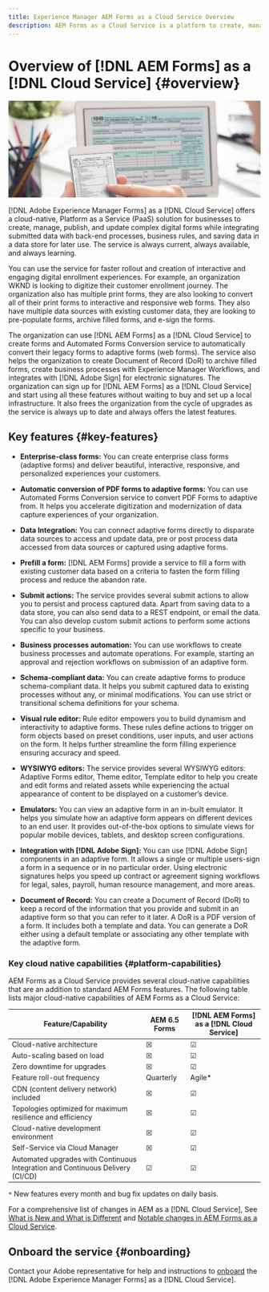 ```yaml
---
title: Experience Manager AEM Forms as a Cloud Service Overview
description: AEM Forms as a Cloud Service is a platform to create, manage, publish enterprise-class forms and business processes.
---
```


# Overview of [!DNL AEM Forms] as a [!DNL Cloud Service] {#overview}

![Journey from paper forms to digital forms](assets/forms-mobile-dekstop.png)

[!DNL Adobe Experience Manager Forms] as a [!DNL Cloud Service] offers a cloud-native, Platform as a Service (PaaS) solution for businesses to create, manage, publish, and update complex digital forms while integrating submitted data with back-end processes, business rules, and saving data in a data store for later use. The service is always current, always available, and always learning.

You can use the service for faster rollout and creation of interactive and engaging digital enrollment experiences. For example, an organization WKND is looking to digitize their customer enrollment journey. The organization also has multiple print forms, they are also looking to convert all of their print forms to interactive and responsive web forms. They also have multiple data sources with existing customer data, they are looking to pre-populate forms, archive filled forms, and e-sign the forms.  

The organization can use [!DNL AEM Forms] as a [!DNL Cloud Service] to create forms and Automated Forms Conversion service to automatically convert their legacy forms to adaptive forms (web forms). The service also helps the organization to create Document of Record (DoR) to archive filled forms, create business processes with Experience Manager Workflows, and integrates with [!DNL Adobe Sign] for electronic signatures. The organization can sign up for [!DNL AEM Forms] as a [!DNL Cloud Service] and start using all these features without waiting to buy and set up a local infrastructure. It also frees the organization from the cycle of upgrades as the service is always up to date and always offers the latest features.  

## Key features {#key-features}

* **Enterprise-class forms:** You can create enterprise class forms (adaptive forms) and deliver beautiful, interactive, responsive, and personalized experiences your customers. <!-- These forms change behavior and appearance based on the underlying device. You can also use themes and templates with adaptive forms to mandate a uniform structure and appearance for all the forms of an organization or a department.-->  

* **Automatic conversion of PDF forms to adaptive forms:** You can use Automated Forms Conversion service to convert PDF Forms to adaptive from. It helps you accelerate digitization and modernization of data capture experiences of your organization.

* **Data Integration:** You can connect adaptive forms directly to disparate data sources to access and update data, pre or post process data accessed from data sources or captured using adaptive forms.

* **Prefill a form:** [!DNL AEM Forms] provide a service to fill a form with existing customer data based on a criteria to fasten the form filling process and reduce the abandon rate.

* **Submit actions:** The service provides several submit actions to allow you to persist and process captured data. Apart from saving data to a data store, you can also send data to a REST endpoint, or email the data. You can also develop custom submit actions to perform some actions specific to your business.  

* **Business processes automation:** You can use workflows to create business processes and automate operations. For example, starting an approval and rejection workflows on submission of an adaptive form.  

* **Schema-compliant data:** You can create adaptive forms to produce schema-compliant data. It helps you submit captured data to existing processes without any, or minimal modifications. You can use strict or transitional schema definitions for your schema.

* **Visual rule editor:** Rule editor empowers you to build dynamism and interactivity to adaptive forms. These rules define actions to trigger on form objects based on preset conditions, user inputs, and user actions on the form. It helps further streamline the form filling experience ensuring accuracy and speed.

* **WYSIWYG editors:** The service provides several WYSIWYG editors: Adaptive Forms editor, Theme editor, Template editor to help you create and edit forms and related assets while experiencing the actual appearance of content to be displayed on a customer’s device.

* **Emulators:** You can view an adaptive form in an in-built emulator. It helps you simulate how an adaptive form appears on different devices to an end user. It provides out-of-the-box options to simulate views for popular mobile devices, tablets, and desktop screen configurations.

* **Integration with [!DNL Adobe Sign]:** You can use [!DNL Adobe Sign] components in an adaptive form. It allows a single or multiple users-sign a form in a sequence or in no particular order. Using electronic signatures helps you speed up contract or agreement signing workflows for legal, sales, payroll, human resource management, and more areas.

* **Document of Record:** You can create a Document of Record (DoR) to keep a record of the information that you provide and submit in an adaptive form so that you can refer to it later. A DoR is a PDF version of a form. It includes both a template and data. You can generate a DoR either using a default template or associating any other template with the adaptive form.

### Key cloud native capabilities {#platform-capabilities}

AEM Forms as a Cloud Service provides several cloud-native capabilities that are an addition to standard AEM Forms features. The following table lists major cloud-native capabilities of AEM Forms as a Cloud Service:

| Feature/Capability | AEM 6.5 Forms  | [!DNL AEM Forms] as a [!DNL Cloud Service] |
|---|---|---|
| Cloud-native architecture | &#x2612; | &#x2611;  |
| Auto-scaling based on load | &#x2612; | &#x2611;  |
| Zero downtime for upgrades | &#x2612; | &#x2611;  |
| Feature roll-out frequency | Quarterly | Agile*  |
| CDN (content delivery network) included | &#x2612; | &#x2611;  |
| Topologies optimized for maximum resilience and efficiency | &#x2612; | &#x2611;  |
| Cloud-native development environment | &#x2612; | &#x2611;  |
| Self-Service via Cloud Manager | &#x2612; | &#x2611;  |
| Automated upgrades with Continuous Integration and Continuous Delivery (CI/CD)| &#x2611; | &#x2611;  |

`*` New features every month and bug fix updates on daily basis.

For a comprehensive list of changes in AEM as a [!DNL Cloud Service], See [What is New and What is Different](https://docs.adobe.com/content/help/en/experience-manager-cloud-service/overview/what-is-new-and-different.html) and [Notable changes in AEM Forms as a Cloud Service](notable-changes.md).

## Onboard the service {#onboarding}

Contact your Adobe representative for help and instructions to [onboard](https://experienceleague.adobe.com/docs/experience-manager-cloud-service/onboarding/home.html) the [!DNL Adobe Experience Manager Forms] as a [!DNL Cloud Service].
